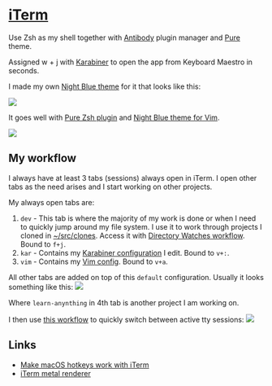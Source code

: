 # [iTerm](https://www.iterm2.com/)
Use Zsh as my shell together with [Antibody](https://github.com/getantibody/antibody) plugin manager and [Pure](https://github.com/sindresorhus/pure) theme.

Assigned w + j with [Karabiner](karabiner/karabiner.md) to open the app from Keyboard Maestro in seconds.

I made my own [Night Blue theme](https://github.com/nikitavoloboev/my-mac-os/tree/master/iterm#readme) for it that looks like this:

![](https://i.imgur.com/Emw7NAj.png)

It goes well with [Pure Zsh plugin](https://github.com/sindresorhus/pure) and [Night Blue theme for Vim](https://github.com/nikitavoloboev/night-blue-vim#readme).

![](https://i.imgur.com/DR2E94n.png)

## My workflow
I always have at least 3 tabs (sessions) always open in iTerm. I open other tabs as the need arises and I start working on other projects.

My always open tabs are:
1. `dev` - This tab is where the majority of my work is done or when I need to quickly jump around my file system. I use it to work through projects I cloned in [~/src/clones](../../unix/my-file-system.md). Access it with [Directory Watches workflow](https://github.com/nikitavoloboev/small-workflows/blob/master/augmentations/Directory%20watches.alfredworkflow?raw=true). Bound to `f+j`.
2. `kar` - Contains my [Karabiner configuration](karabiner/karabiner.md) I edit. Bound to `v+:`.
3. `vim` - Contains my [Vim config](https://github.com/nikitavoloboev/dotfiles/blob/master/nvim/init.vim). Bound to `v+a`.

All other tabs are added on top of this `default` configuration. Usually it looks something like this:
![](https://i.imgur.com/3JvddNy.png)

Where `learn-anynthing` in 4th tab is another project I am working on.

I then use [this workflow](https://github.com/isometry/alfred-tty) to quickly switch between active tty sessions:
![](https://i.imgur.com/qO8wAaN.png)

## Links
- [Make macOS hotkeys work with iTerm](https://stackoverflow.com/questions/6205157/iterm-2-how-to-set-keyboard-shortcuts-to-jump-to-beginning-end-of-line/29403520#29403520)
- [iTerm metal renderer](https://gitlab.com/gnachman/iterm2/wikis/Metal-Renderer)